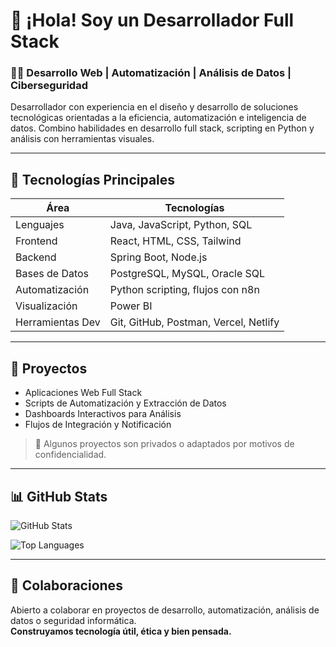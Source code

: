 # 👋 ¡Hola! Soy un Desarrollador Full Stack

### 🧑‍💻 Desarrollo Web | Automatización | Análisis de Datos | Ciberseguridad

Desarrollador con experiencia en el diseño y desarrollo de soluciones tecnológicas orientadas a la eficiencia, automatización e inteligencia de datos. Combino habilidades en desarrollo full stack, scripting en Python y análisis con herramientas visuales.

---

## 🧰 Tecnologías Principales

| Área              | Tecnologías                           |
|-------------------|----------------------------------------|
| Lenguajes         | Java, JavaScript, Python, SQL          |
| Frontend          | React, HTML, CSS, Tailwind             |
| Backend           | Spring Boot, Node.js                   |
| Bases de Datos    | PostgreSQL, MySQL, Oracle SQL          |
| Automatización    | Python scripting, flujos con n8n       |
| Visualización     | Power BI                                |
| Herramientas Dev  | Git, GitHub, Postman, Vercel, Netlify  |

---

## 🚀 Proyectos

- Aplicaciones Web Full Stack  
- Scripts de Automatización y Extracción de Datos  
- Dashboards Interactivos para Análisis  
- Flujos de Integración y Notificación

> 🔐 Algunos proyectos son privados o adaptados por motivos de confidencialidad.

---

## 📊 GitHub Stats

![GitHub Stats](https://github-readme-stats.vercel.app/api?username=Shade-Coder&show_icons=true&theme=tokyonight)

![Top Languages](https://github-readme-stats.vercel.app/api/top-langs/?username=Shade-Coder&layout=compact&theme=tokyonight)

---

## 🤝 Colaboraciones

Abierto a colaborar en proyectos de desarrollo, automatización, análisis de datos o seguridad informática.  
**Construyamos tecnología útil, ética y bien pensada.**
